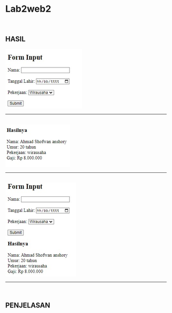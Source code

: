 # Lab2web2
<br>

<h2>HASIL</h2>
<img src="/tugasnya/input.jpg">
<hr>
<br>
<img src="/tugasnya/output.jpg">
<hr>
<br>
<img src="/tugasnya/semua.jpg">
<hr>
<br>
<h2>PENJELASAN</h2>
<P></P>
